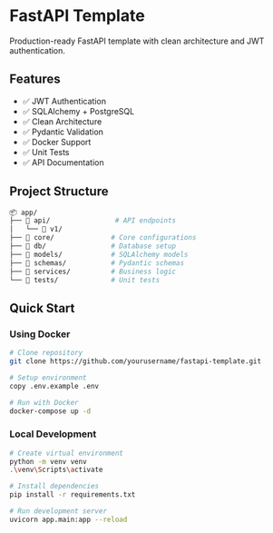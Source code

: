 # FastAPI Template

Production-ready FastAPI template with clean architecture and JWT authentication.

## Features

- ✅ JWT Authentication
- ✅ SQLAlchemy + PostgreSQL
- ✅ Clean Architecture
- ✅ Pydantic Validation
- ✅ Docker Support
- ✅ Unit Tests
- ✅ API Documentation

## Project Structure

```bash
📦 app/
├── 📂 api/                # API endpoints
│   └── 📂 v1/
├── 📂 core/              # Core configurations
├── 📂 db/                # Database setup
├── 📂 models/            # SQLAlchemy models
├── 📂 schemas/           # Pydantic schemas
├── 📂 services/          # Business logic
└── 📂 tests/             # Unit tests
```

## Quick Start

### Using Docker

```bash
# Clone repository
git clone https://github.com/yourusername/fastapi-template.git

# Setup environment
copy .env.example .env

# Run with Docker
docker-compose up -d
```

### Local Development

```bash
# Create virtual environment
python -m venv venv
.\venv\Scripts\activate

# Install dependencies
pip install -r requirements.txt

# Run development server
uvicorn app.main:app --reload
```
